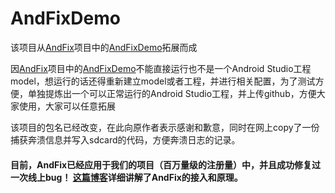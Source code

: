 # AndFixDemo

该项目从[AndFix](https://github.com/alibaba/AndFix)项目中的[AndFixDemo](https://github.com/alibaba/AndFix/tree/master/samples/AndFixDemo)拓展而成

因[AndFix](https://github.com/alibaba/AndFix)项目中的[AndFixDemo](https://github.com/alibaba/AndFix/tree/master/samples/AndFixDemo)不能直接运行也不是一个Android Studio工程model，想运行的话还得重新建立model或者工程，并进行相关配置，为了测试方便，单独提炼出一个可以正常运行的Android Studio工程，并上传github，方便大家使用，大家可以任意拓展

该项目的包名已经改变，在此向原作者表示感谢和歉意，同时在网上copy了一份捕获奔溃信息并写入sdcard的代码，方便奔溃日志的记录。
#### 目前，AndFix已经应用于我们的项目（百万量级的注册量）中，并且成功修复过一次线上bug！ [这篇博客](http://blog.csdn.net/theone10211024/article/details/50275027)详细讲解了AndFix的接入和原理。
